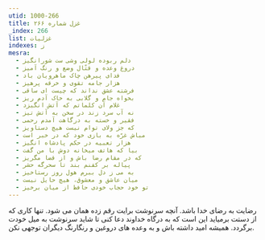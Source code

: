 ```yaml
---
utid: 1000-266
title: غزل شماره ۲۶۶
_index: 266
list: غزلیات
indexes: ز
mesra:
  - دلم ربوده لولی وشی ست شورانگیز
  - دروغ وعده و قتّال وضع و رنگ آمیز
  - فدای پیرهن چاک ماهرویان باد
  - هزار جامه تقوی و خرقه پرهیز
  - فرشته عشق نداند که چیست ای ساقی
  - بخواه جام و گلابی به خاک آدم ریز
  - غلام آن کلماتم که آتش انگیزد
  - نه آب سرد زند در سخن به آتش تیز
  - فقیر و خسته به درگاهت آمدم رحمی
  - که جز ولای توام نیست هیچ دستاویز
  - مباش غرّه به بازی خود که در خبر است
  - هزار تعبیه در حکم پادشاه انگیز
  - بیا که هاتف میخانه دوش با من گفت
  - که در مقام رضا باش و از قضا مگریز
  - پیاله بر کفنم بند تا سحرگه حشر
  - به می ز دل ببرم هول روز رستاخیز
  - میان عاشق و معشوق، هیچ حایل نیست
  - تو خود حجاب خودی حافظ از میان برخیز
---
```

رضایت به رضای خدا باشد. آنچه سرنوشت برایت رقم زده همان می شود. تنها کاری که از دستت برمیاید این است که به درگاه خداوند دعا کنی تا شاید سرنوشت به میل خودت برگردد. همیشه امید داشته باش و به وعده های دروغین و رنگارنگ دیگران توجهی نکن.
